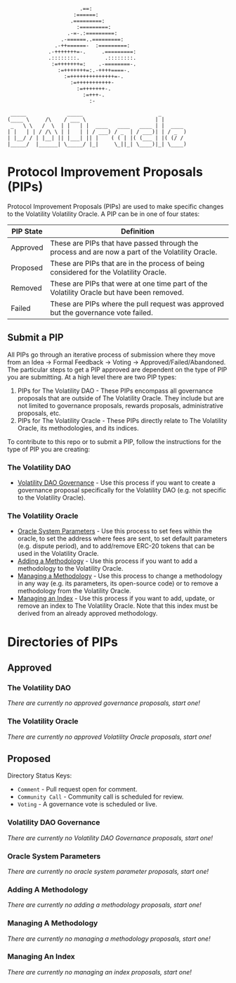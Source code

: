 ```                                       
                       .==:                    
                     :======:                  
                    .=========:                
                      :=========:              
                   .-=-.:=========:            
                 .-======..=========:          
               .-++======-  :=========:        
             .-+++++++=-.     .=========:      
             .::::::::.        .::::::::.      
              :=+++++++=:    .-========-.      
                :=+++++++=:.-++++====-.        
                  :=++++++++++++++=-.          
                    :=+++++++++++-             
                      :=+++++++-.              
                        :=+++-.                
                          :-                   
                                         
 _____             _____                        _        
(____ \     /\    / ___ \                      | |       
 _   \ \   /  \  | |   | |  ____   ____   ____ | |  ____ 
| |   | | / /\ \ | |   | | / ___) / _  | / ___)| | / _  )
| |__/ / | |__| || |___| || |    ( ( | |( (___ | |( (/ / 
|_____/  |______| \_____/ |_|     \_||_| \____)|_| \____)                
```

# Protocol Improvement Proposals (PIPs)

Protocol Improvement Proposals (PIPs) are used to make specific changes to the Volatility Volatility Oracle. A PIP can be in one of four states:

|PIP State| Definition|
|-------- |-----------|
|Approved | These are PIPs that have passed through the process and are now a part of the Volatility Oracle.|
|Proposed | These are PIPs that are in the process of being considered for the Volatility Oracle.|
|Removed  | These are PIPs that were at one time part of the Volatility Oracle but have been removed.|
|Failed   | These are PIPs where the pull request was approved but the governance vote failed.|


## Submit a PIP
All PIPs go through an iterative process of submission where they move from an Idea → Formal Feedback → Voting → Approved/Failed/Abandoned. The particular steps to get a PIP approved are dependent on the type of PIP you are submitting. At a high level there are two PIP types:
1. PIPs for The Volatility DAO -  These PIPs encompass all governance proposals that are outside of The Volatility Oracle. They include but are not limited to governance proposals, rewards proposals, administrative proposals, etc.
2. PIPs for The Volatility Oracle - These PIPs directly relate to The Volatility Oracle, its methodologies, and its indices.

To contribute to this repo or to submit a PIP, follow the instructions for the type of PIP you are creating:


### The Volatility DAO
- [Volatility DAO Governance](Proposed/Volatility_DAO_Governance/README.md) - Use this process if you want to create a governance proposal specifically for the Volatility DAO (e.g. not specific to the Volatility Oracle).

### The Volatility Oracle
- [Oracle System Parameters](Proposed/Oracle_System_Parameters/README.md) - Use this process to set fees within the oracle, to set the address where fees are sent, to set default parameters (e.g. dispute period), and to add/remove ERC-20 tokens that can be used in the Volatility Oracle.
- [Adding a Methodology](Proposed/Adding_A_Methodology/README.md) - Use this process if you want to add a methodology to the Volatility Oracle.
- [Managing a Methodology](Proposed/Managing_A_Methodology/README.md) - Use this process to change a methodology in any way (e.g. its parameters, its open-source code) or to remove a methodology from the Volatility Oracle.
- [Managing an Index](Proposed/Managing_An_Index/README.md) - Use this process if you want to add, update, or remove an index to The Volatility Oracle. Note that this index must be derived from an already approved methodology.

# Directories of PIPs

## Approved 

### The Volatility DAO
*There are currently no approved governance proposals, start one!*


### The Volatility Oracle
*There are currently no approved Volatility Oracle proposals, start one!*

## Proposed

Directory Status Keys:
* `Comment` - Pull request open for comment.
* `Community Call` - Community call is scheduled for review.
* `Voting` - A governance vote is scheduled or live.

### Volatility DAO Governance
*There are currently no Volatility DAO Governance proposals, start one!*

### Oracle System Parameters
*There are currently no oracle system parameter proposals, start one!*

### Adding A Methodology
*There are currently no adding a methodology proposals, start one!*

### Managing A Methodology
*There are currently no managing a methodology proposals, start one!*

### Managing An Index
*There are currently no managing an index proposals, start one!*
